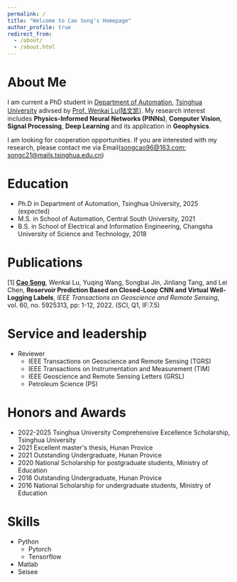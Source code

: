 ```yaml
---
permalink: /
title: "Welcome to Cao Song's Homepage"
author_profile: true
redirect_from: 
  - /about/
  - /about.html
---
```


About Me
======
I am current a PhD student in [Department of Automation](https://www.au.tsinghua.edu.cn/), [Tsinghua University](https://www.tsinghua.edu.cn/) adivsed by [Prof. Wenkai Lu](https://www.au.tsinghua.edu.cn/info/1096/1541.htm)[(陆文凯)](https://www.au.tsinghua.edu.cn/info/1096/1541.htm). My research interest includes **Physics-Informed Neural Networks (PINNs)**, **Computer Vision**, **Signal Processing**, **Deep Learning** and its application in **Geophysics**.

I am looking for cooperation opportunities. If you are interested with my research, please contact me via Email(<ins>songcao96@163.com<ins>; </ins>songc21@mails.tsinghua.edu.cn</ins>)

Education
======
* Ph.D in Department of Automation, Tsinghua University, 2025 (expected)
* M.S. in School of Automation, Central South University, 2021
* B.S. in School of Electrical and Information Engineering, Changsha University of Science and Technology, 2018

Publications
======
[1] <ins>**Cao Song**</ins>, Wenkai Lu, Yuqing Wang, Songbai Jin, Jinliang Tang, and Lei Chen, **Reservoir Prediction Based on Closed-Loop CNN and Virtual Well-Logging Labels**, *IEEE Transactions on Geoscience and Remote Sensing*, vol. 60, no. 5925313, pp: 1-12, 2022. (SCI, Q1, IF:7.5)

Service and leadership
======
* Reviewer
  * IEEE Transactions on Geoscience and Remote Sensing (TGRS)
  * IEEE Transactions on Instrumentation and Measurement (TIM)
  * IEEE Geoscience and Remote Sensing Letters (GRSL)
  * Petroleum Science (PS)

Honors and Awards
======
* 2022-2025 Tsinghua University Comprehensive Excellence Scholarship, Tsinghua University
* 2021 Excellent master's thesis, Hunan Provice
* 2021 Outstanding Undergraduate, Hunan Provice
* 2020 National Scholarship for postgraduate students, Ministry of Education
* 2018 Outstanding Undergraduate, Hunan Provice
* 2016 National Scholarship for undergraduate students, Ministry of Education
  
Skills
======
* Python
  * Pytorch
  * Tensorflow
* Matlab
* Seisee
